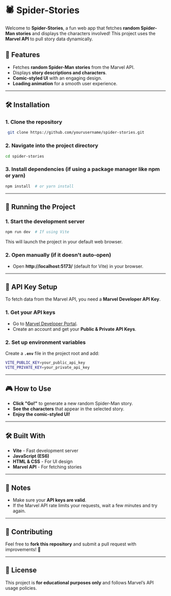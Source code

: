 # 🕷️ Spider-Stories

Welcome to **Spider-Stories**, a fun web app that fetches **random Spider-Man stories** and displays the characters involved! This project uses the **Marvel API** to pull story data dynamically.

## 🚀 Features
- Fetches **random Spider-Man stories** from the Marvel API.
- Displays **story descriptions and characters**.
- **Comic-styled UI** with an engaging design.
- **Loading animation** for a smooth user experience.

---

## 🛠️ Installation
### **1. Clone the repository**
```sh
 git clone https://github.com/yourusername/spider-stories.git
```

### **2. Navigate into the project directory**
```sh
cd spider-stories
```

### **3. Install dependencies** (if using a package manager like npm or yarn)
```sh
npm install  # or yarn install
```

---

## 🏃 Running the Project
### **1. Start the development server**
```sh
npm run dev  # If using Vite
```
This will launch the project in your default web browser.

### **2. Open manually** (if it doesn't auto-open)
- Open **http://localhost:5173/** (default for Vite) in your browser.

---

## 🔑 API Key Setup
To fetch data from the Marvel API, you need a **Marvel Developer API Key**.

### **1. Get your API keys**
- Go to [Marvel Developer Portal](https://developer.marvel.com/).
- Create an account and get your **Public & Private API Keys**.

### **2. Set up environment variables**
Create a **`.env`** file in the project root and add:
```sh
VITE_PUBLIC_KEY=your_public_api_key
VITE_PRIVATE_KEY=your_private_api_key
```

---

## 🎮 How to Use
- **Click "Go!"** to generate a new random Spider-Man story.
- **See the characters** that appear in the selected story.
- **Enjoy the comic-styled UI!**

---

## 🛠️ Built With
- **Vite** - Fast development server
- **JavaScript (ES6)**
- **HTML & CSS** - For UI design
- **Marvel API** - For fetching stories

---

## 📌 Notes
- Make sure your **API keys are valid**.
- If the Marvel API rate limits your requests, wait a few minutes and try again.

---

## 🤝 Contributing
Feel free to **fork this repository** and submit a pull request with improvements! 🚀

---

## 📜 License
This project is **for educational purposes only** and follows Marvel’s API usage policies.

